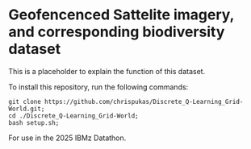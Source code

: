 # Geofencenced Sattelite imagery, and corresponding biodiversity dataset

This is a placeholder to explain the function of this dataset.

To install this repository, run the following commands:
```
git clone https://github.com/chrispukas/Discrete_Q-Learning_Grid-World.git;
cd ./Discrete_Q-Learning_Grid-World;
bash setup.sh;
```

For use in the 2025 IBMz Datathon.